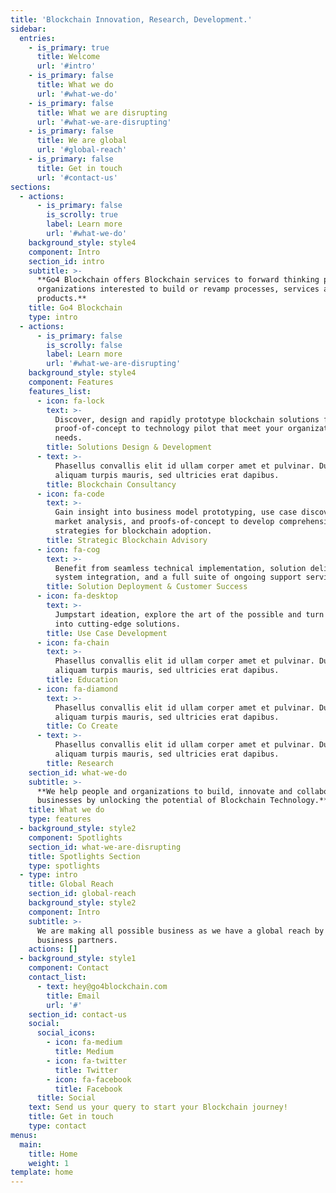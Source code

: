 ```yaml
---
title: 'Blockchain Innovation, Research, Development.'
sidebar:
  entries:
    - is_primary: true
      title: Welcome
      url: '#intro'
    - is_primary: false
      title: What we do
      url: '#what-we-do'
    - is_primary: false
      title: What we are disrupting
      url: '#what-we-are-disrupting'
    - is_primary: false
      title: We are global
      url: '#global-reach'
    - is_primary: false
      title: Get in touch
      url: '#contact-us'
sections:
  - actions:
      - is_primary: false
        is_scrolly: true
        label: Learn more
        url: '#what-we-do'
    background_style: style4
    component: Intro
    section_id: intro
    subtitle: >-
      **Go4 Blockchain offers Blockchain services to forward thinking people and
      organizations interested to build or revamp processes, services and
      products.**
    title: Go4 Blockchain
    type: intro
  - actions:
      - is_primary: false
        is_scrolly: false
        label: Learn more
        url: '#what-we-are-disrupting'
    background_style: style4
    component: Features
    features_list:
      - icon: fa-lock
        text: >-
          Discover, design and rapidly prototype blockchain solutions from
          proof-of-concept to technology pilot that meet your organization’s
          needs.
        title: Solutions Design & Development
      - text: >-
          Phasellus convallis elit id ullam corper amet et pulvinar. Duis
          aliquam turpis mauris, sed ultricies erat dapibus.
        title: Blockchain Consultancy
      - icon: fa-code
        text: >-
          Gain insight into business model prototyping, use case discovery,
          market analysis, and proofs-of-concept to develop comprehensive
          strategies for blockchain adoption.
        title: Strategic Blockchain Advisory
      - icon: fa-cog
        text: >-
          Benefit from seamless technical implementation, solution delivery,
          system integration, and a full suite of ongoing support services.
        title: Solution Deployment & Customer Success
      - icon: fa-desktop
        text: >-
          Jumpstart ideation, explore the art of the possible and turn concepts
          into cutting-edge solutions.
        title: Use Case Development
      - icon: fa-chain
        text: >-
          Phasellus convallis elit id ullam corper amet et pulvinar. Duis
          aliquam turpis mauris, sed ultricies erat dapibus.
        title: Education
      - icon: fa-diamond
        text: >-
          Phasellus convallis elit id ullam corper amet et pulvinar. Duis
          aliquam turpis mauris, sed ultricies erat dapibus.
        title: Co Create
      - text: >-
          Phasellus convallis elit id ullam corper amet et pulvinar. Duis
          aliquam turpis mauris, sed ultricies erat dapibus.
        title: Research
    section_id: what-we-do
    subtitle: >-
      **We help people and organizations to build, innovate and collaborate into
      businesses by unlocking the potential of Blockchain Technology.**
    title: What we do
    type: features
  - background_style: style2
    component: Spotlights
    section_id: what-we-are-disrupting
    title: Spotlights Section
    type: spotlights
  - type: intro
    title: Global Reach
    section_id: global-reach
    background_style: style2
    component: Intro
    subtitle: >-
      We are making all possible business as we have a global reach by our
      business partners.
    actions: []
  - background_style: style1
    component: Contact
    contact_list:
      - text: hey@go4blockchain.com
        title: Email
        url: '#'
    section_id: contact-us
    social:
      social_icons:
        - icon: fa-medium
          title: Medium
        - icon: fa-twitter
          title: Twitter
        - icon: fa-facebook
          title: Facebook
      title: Social
    text: Send us your query to start your Blockchain journey!
    title: Get in touch
    type: contact
menus:
  main:
    title: Home
    weight: 1
template: home
---
```

